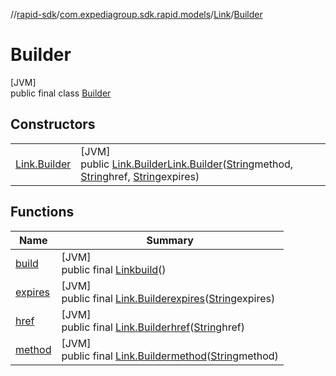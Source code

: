 //[rapid-sdk](../../../../index.md)/[com.expediagroup.sdk.rapid.models](../../index.md)/[Link](../index.md)/[Builder](index.md)

# Builder

[JVM]\
public final class [Builder](index.md)

## Constructors

| | |
|---|---|
| [Link.Builder](-link.-builder.md) | [JVM]<br>public [Link.Builder](index.md)[Link.Builder](-link.-builder.md)([String](https://docs.oracle.com/javase/8/docs/api/java/lang/String.html)method, [String](https://docs.oracle.com/javase/8/docs/api/java/lang/String.html)href, [String](https://docs.oracle.com/javase/8/docs/api/java/lang/String.html)expires) |

## Functions

| Name | Summary |
|---|---|
| [build](build.md) | [JVM]<br>public final [Link](../index.md)[build](build.md)() |
| [expires](expires.md) | [JVM]<br>public final [Link.Builder](index.md)[expires](expires.md)([String](https://docs.oracle.com/javase/8/docs/api/java/lang/String.html)expires) |
| [href](href.md) | [JVM]<br>public final [Link.Builder](index.md)[href](href.md)([String](https://docs.oracle.com/javase/8/docs/api/java/lang/String.html)href) |
| [method](method.md) | [JVM]<br>public final [Link.Builder](index.md)[method](method.md)([String](https://docs.oracle.com/javase/8/docs/api/java/lang/String.html)method) |

